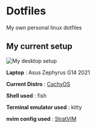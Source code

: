 # Dotfiles
My own personal linux dotfiles

## My current setup

![My desktop setup]("setup.png")

**Laptop** : Asus Zephyrus G14 2021

**Current Distro** : [CachyOS](https://cachyos.org/)

**Shell used** : fish

**Terminal emulator used** : kitty

**nvim config used** : [StratVIM](https://github.com/StratOS-Linux/StratVIM)
